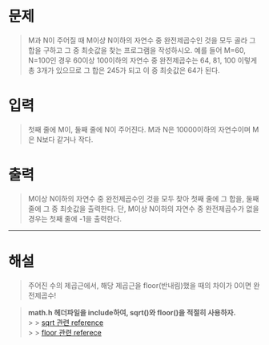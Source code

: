 # 문제
> M과 N이 주어질 때 M이상 N이하의 자연수 중 완전제곱수인 것을 모두 골라 그 합을 구하고 그 중 최솟값을 찾는 프로그램을 작성하시오. 예를 들어 M=60, N=100인 경우 60이상 100이하의 자연수 중 완전제곱수는 64,  81,  100 이렇게 총 3개가 있으므로 그 합은 245가 되고 이 중 최솟값은 64가 된다.

# 입력
> 첫째 줄에 M이, 둘째 줄에 N이 주어진다. M과 N은 10000이하의 자연수이며 M은 N보다 같거나 작다.

# 출력
> M이상 N이하의 자연수 중 완전제곱수인 것을 모두 찾아 첫째 줄에 그 합을, 둘째 줄에 그 중 최솟값을 출력한다. 단, M이상 N이하의 자연수 중 완전제곱수가 없을 경우는 첫째 줄에 -1을 출력한다.

*****
# 해설
> 주어진 수의 제곱근에서, 해당 제곱근을 floor(반내림)했을 때의 차이가 0이면 완전제곱수!

> __math.h 헤더파일을 include하여, sqrt()와 floor()을 적절히 사용하자.__    
	> > [sqrt 관련 reference](https://blockdmask.tistory.com/307)    
	> > [floor 관련 referece](https://blockdmask.tistory.com/112)
